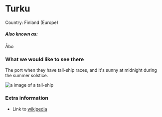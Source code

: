 # Turku

Country: Finland (Europe)

##### Also known as:

Åbo

### What we would like to see there

The port when they have tall-ship races,
and it's sunny at midnight during the summer solstice.

![a image of a tall-ship](https://www.publicdomainpictures.net/pictures/90000/t/galleon-ship-1402398260t2S.jpg)

### Extra information

- Link to [wikipedia](https://en.wikipedia.org/wiki/Turku)
